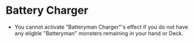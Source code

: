 # Battery Charger

*   You cannot activate "Batteryman Charger"'s effect if you do not have any eligble "Batteryman" monsters remaining in your hand or Deck.
